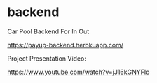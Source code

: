 # backend
Car Pool Backend For In Out

https://payup-backend.herokuapp.com/

Project Presentation Video:

https://www.youtube.com/watch?v=jJ16kGNYFIo
